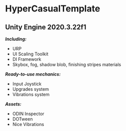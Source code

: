 # HyperCasualTemplate 
## Unity Engine 2020.3.22f1

***Including:***
- URP
- UI Scaling Toolkit
- DI Framework
- Skybox, fog, shadow blob, finishing stripes materials

***Ready-to-use mechanics:***
- Input Joystick
- Upgrades system
- Vibrations system

***Assets:***
- ODIN Inspector
- DOTween
- Nice Vibrations
